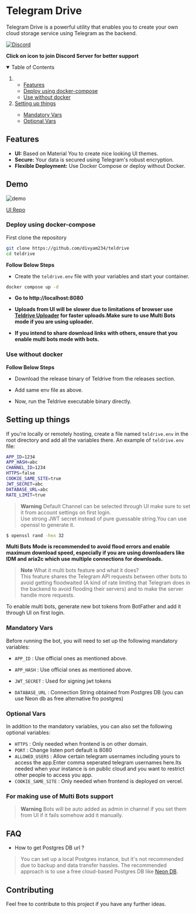 # Telegram Drive

Telegram Drive is a powerful utility that enables you to create your own cloud storage service using Telegram as the backend.


[![Discord](https://img.shields.io/discord/1142377485737148479?label=discord&logo=discord&style=flat-square&logoColor=white)](https://discord.gg/J2gVAZnHfP) 

**Click on icon to join Discord Server for better support**

 
<details open="open">
  <summary>Table of Contents</summary>
  <ol>
    <li>
      <ul>
      <li>
      <a href="#features">Features</a>
    </li>
        <li><a href="#deploy-using-docker-compose">Deploy using docker-compose</a></li>
       <li><a href="#use-without-docker">Use without docker</a></li>
      </ul>
    </li>
    <li><a href="#setting-up-things">Setting up things</a></li>
    <ul>
      <li><a href="#mandatory-vars">Mandatory Vars</a></li>
      <li><a href="#optional-vars">Optional Vars</a></li>
    </ul>
  </ol>
</details>

## Features

- **UI:** Based on Material You to create nice looking UI themes.
- **Secure:** Your data is secured using Telegram's robust encryption.
- **Flexible Deployment:** Use Docker Compose or deploy without Docker.
## Demo

![demo](./public/demo.png)

[UI Repo ](https://github.com/divyam234/teldrive-ui)

### Deploy using docker-compose
First clone the repository
```sh
git clone https://github.com/divyam234/teldrive
cd teldrive
```


**Follow Below Steps**

- Create the `teldrive.env`  file with your variables and start your container.

```sh
docker compose up -d
```
- **Go to http://localhost:8080**
- **Uploads from UI will be slower due to limitations of browser use [Teldrive Uploader](https://github.com/divyam234/teldrive-upload) for faster uploads.Make sure to use Multi Bots mode if you are using uploader.**

- **If you intend to share download links with others, ensure that you enable multi bots mode with bots.**

### Use without docker

**Follow Below Steps**

- Download the release binary of Teldrive from the releases section.

- Add same env  file as above.
  
- Now, run the Teldrive executable binary directly.

## Setting up things

If you're locally or remotely hosting, create a file named `teldrive.env`  in the root directory and add all the variables there.
An example of `teldrive.env` file:

```sh
APP_ID=1234
APP_HASH=abc
CHANNEL_ID=1234
HTTPS=false
COOKIE_SAME_SITE=true
JWT_SECRET=abc
DATABASE_URL=abc
RATE_LIMIT=true

```
> **Warning**
>Default Channel can be selected through UI make sure to set it from account settings on first login.<br>
>Use strong JWT secret instead of pure guessable string.You can use openssl to generate it.<br>

```bash
$ openssl rand -hex 32
```

**Multi Bots Mode is recommended to avoid flood errors and enable maximum download speed, especially if you are using downloaders like IDM and aria2c which use multiple connections for downloads.**

> **Note**
> What it multi bots feature and what it does? <br>
> This feature shares the Telegram API requests between other bots to avoid getting floodwaited (A kind of rate limiting that Telegram does in the backend to avoid flooding their servers) and to make the server handle more requests. <br>

To enable multi bots, generate new bot tokens from BotFather and add it through UI on first login. 

### Mandatory Vars
Before running the bot, you will need to set up the following mandatory variables:

- `APP_ID` : Use official ones as mentioned above.

- `APP_HASH` : Use official ones as mentioned above.

- `JWT_SECRET` : Used for signing jwt tokens

- `DATABASE_URL` : Connection String obtained from Postgres DB (you can use Neon db as free alternative fro postgres)

### Optional Vars
In addition to the mandatory variables, you can also set the following optional variables:
- `HTTPS` : Only needed when frontend is on other domain.
- `PORT` : Change listen port default is 8080
- `ALLOWED_USERS` : Allow certain telegram usernames including yours to access the app.Enter comma seperated telegram usernames here.Its needed when your instance is on public cloud and you want to restrict other people to access you app.
- `COOKIE_SAME_SITE` : Only needed when frontend is deployed on vercel.
### For making use of Multi Bots support

> **Warning**
>Bots will be auto added as admin in channel if you set them from UI if it fails somehow add it manually.
## FAQ

- How to get Postgres DB url ?
> You can set up a local Postgres instance, but it's not recommended due to backup and data transfer hassles. The recommended approach is to use a free cloud-based Postgres DB like [Neon DB](https://neon.tech/).

## Contributing

Feel free to contribute to this project if you have any further ideas.


